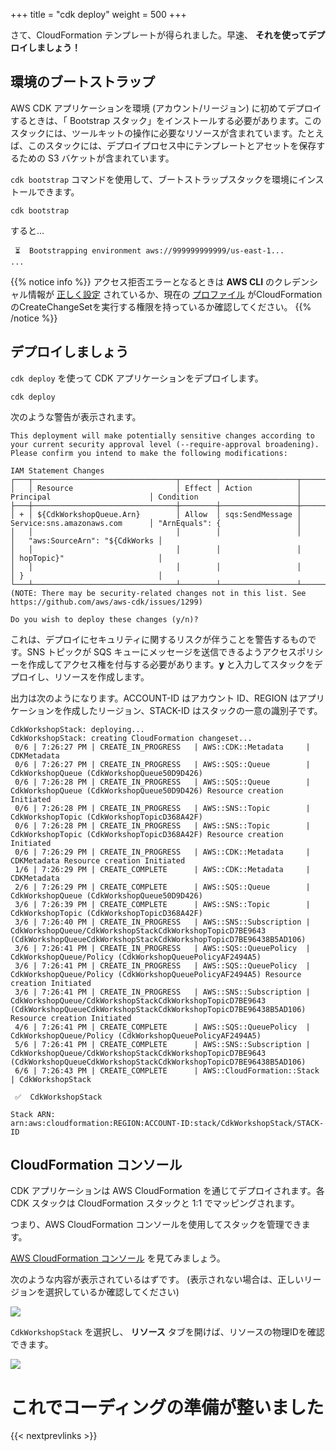 +++
title = "cdk deploy"
weight = 500
+++

さて、CloudFormation テンプレートが得られました。早速、 __それを使ってデプロイしましょう！__

## 環境のブートストラップ

AWS CDK アプリケーションを環境 (アカウント/リージョン) に初めてデプロイするときは、「 Bootstrap スタック」をインストールする必要があります。このスタックには、ツールキットの操作に必要なリソースが含まれています。たとえば、このスタックには、デプロイプロセス中にテンプレートとアセットを保存するための S3 バケットが含まれています。

`cdk bootstrap` コマンドを使用して、ブートストラップスタックを環境にインストールできます。


```
cdk bootstrap
```

すると...

```text
 ⏳  Bootstrapping environment aws://999999999999/us-east-1...
...
```

{{% notice info %}}
アクセス拒否エラーとなるときは **AWS CLI** のクレデンシャル情報が [正しく設定](/15-prerequisites/200-account.html) されているか、現在の [プロファイル](https://docs.aws.amazon.com/cli/latest/userguide/cli-configure-profiles.html) がCloudFormationのCreateChangeSetを実行する権限を持っているか確認してください。
{{% /notice %}}

## デプロイしましょう

`cdk deploy` を使って CDK アプリケーションをデプロイします。

```
cdk deploy
```

次のような警告が表示されます。

```
This deployment will make potentially sensitive changes according to your current security approval level (--require-approval broadening).
Please confirm you intend to make the following modifications:

IAM Statement Changes
┌───┬────────────────────────────────┬────────┬─────────────────┬────────────────────────────────┬────────────────────────────────┐
│   │ Resource                       │ Effect │ Action          │ Principal                      │ Condition                      │
├───┼────────────────────────────────┼────────┼─────────────────┼────────────────────────────────┼────────────────────────────────┤
│ + │ ${CdkWorkshopQueue.Arn}        │ Allow  │ sqs:SendMessage │ Service:sns.amazonaws.com      │ "ArnEquals": {                 │
│   │                                │        │                 │                                │   "aws:SourceArn": "${CdkWorks │
│   │                                │        │                 │                                │ hopTopic}"                     │
│   │                                │        │                 │                                │ }                              │
└───┴────────────────────────────────┴────────┴─────────────────┴────────────────────────────────┴────────────────────────────────┘
(NOTE: There may be security-related changes not in this list. See https://github.com/aws/aws-cdk/issues/1299)

Do you wish to deploy these changes (y/n)?
```


これは、デプロイにセキュリティに関するリスクが伴うことを警告するものです。SNS トピックが SQS キューにメッセージを送信できるようアクセスポリシーを作成してアクセス権を付与する必要があります。**y** と入力してスタックをデプロイし、リソースを作成します。

出力は次のようになります。ACCOUNT-ID はアカウント ID、REGION はアプリケーションを作成したリージョン、STACK-ID はスタックの一意の識別子です。

```
CdkWorkshopStack: deploying...
CdkWorkshopStack: creating CloudFormation changeset...
 0/6 | 7:26:27 PM | CREATE_IN_PROGRESS   | AWS::CDK::Metadata     | CDKMetadata
 0/6 | 7:26:27 PM | CREATE_IN_PROGRESS   | AWS::SQS::Queue        | CdkWorkshopQueue (CdkWorkshopQueue50D9D426)
 0/6 | 7:26:28 PM | CREATE_IN_PROGRESS   | AWS::SQS::Queue        | CdkWorkshopQueue (CdkWorkshopQueue50D9D426) Resource creation Initiated
 0/6 | 7:26:28 PM | CREATE_IN_PROGRESS   | AWS::SNS::Topic        | CdkWorkshopTopic (CdkWorkshopTopicD368A42F)
 0/6 | 7:26:28 PM | CREATE_IN_PROGRESS   | AWS::SNS::Topic        | CdkWorkshopTopic (CdkWorkshopTopicD368A42F) Resource creation Initiated
 0/6 | 7:26:29 PM | CREATE_IN_PROGRESS   | AWS::CDK::Metadata     | CDKMetadata Resource creation Initiated
 1/6 | 7:26:29 PM | CREATE_COMPLETE      | AWS::CDK::Metadata     | CDKMetadata
 2/6 | 7:26:29 PM | CREATE_COMPLETE      | AWS::SQS::Queue        | CdkWorkshopQueue (CdkWorkshopQueue50D9D426)
 3/6 | 7:26:39 PM | CREATE_COMPLETE      | AWS::SNS::Topic        | CdkWorkshopTopic (CdkWorkshopTopicD368A42F)
 3/6 | 7:26:40 PM | CREATE_IN_PROGRESS   | AWS::SNS::Subscription | CdkWorkshopQueue/CdkWorkshopStackCdkWorkshopTopicD7BE9643 (CdkWorkshopQueueCdkWorkshopStackCdkWorkshopTopicD7BE96438B5AD106)
 3/6 | 7:26:41 PM | CREATE_IN_PROGRESS   | AWS::SQS::QueuePolicy  | CdkWorkshopQueue/Policy (CdkWorkshopQueuePolicyAF2494A5)
 3/6 | 7:26:41 PM | CREATE_IN_PROGRESS   | AWS::SQS::QueuePolicy  | CdkWorkshopQueue/Policy (CdkWorkshopQueuePolicyAF2494A5) Resource creation Initiated
 3/6 | 7:26:41 PM | CREATE_IN_PROGRESS   | AWS::SNS::Subscription | CdkWorkshopQueue/CdkWorkshopStackCdkWorkshopTopicD7BE9643 (CdkWorkshopQueueCdkWorkshopStackCdkWorkshopTopicD7BE96438B5AD106) Resource creation Initiated
 4/6 | 7:26:41 PM | CREATE_COMPLETE      | AWS::SQS::QueuePolicy  | CdkWorkshopQueue/Policy (CdkWorkshopQueuePolicyAF2494A5)
 5/6 | 7:26:41 PM | CREATE_COMPLETE      | AWS::SNS::Subscription | CdkWorkshopQueue/CdkWorkshopStackCdkWorkshopTopicD7BE9643 (CdkWorkshopQueueCdkWorkshopStackCdkWorkshopTopicD7BE96438B5AD106)
 6/6 | 7:26:43 PM | CREATE_COMPLETE      | AWS::CloudFormation::Stack | CdkWorkshopStack

 ✅  CdkWorkshopStack

Stack ARN:
arn:aws:cloudformation:REGION:ACCOUNT-ID:stack/CdkWorkshopStack/STACK-ID
```

## CloudFormation コンソール

CDK アプリケーションは AWS CloudFormation を通じてデプロイされます。各 CDK スタックは CloudFormation スタックと 1:1 でマッピングされます。

つまり、AWS CloudFormation コンソールを使用してスタックを管理できます。

[AWS CloudFormation
コンソール](https://console.aws.amazon.com/cloudformation/home) を見てみましょう。

次のような内容が表示されているはずです。 (表示されない場合は、正しいリージョンを選択しているか確認してください)

![](./cfn1.png)

`CdkWorkshopStack` を選択し、 __リソース__ タブを開けば、リソースの物理IDを確認できます。


![](./cfn2.png)

# これでコーディングの準備が整いました

{{< nextprevlinks >}}